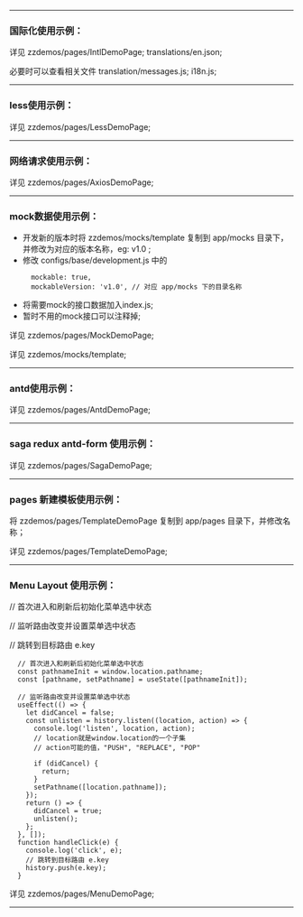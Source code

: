 




---

### 国际化使用示例：
详见 zzdemos/pages/IntlDemoPage; translations/en.json;

必要时可以查看相关文件 translation/messages.js; i18n.js;


---

### less使用示例：
详见 zzdemos/pages/LessDemoPage;

---

### 网络请求使用示例：
详见 zzdemos/pages/AxiosDemoPage;

---

### mock数据使用示例：

- 开发新的版本时将 zzdemos/mocks/template 复制到 app/mocks 目录下，并修改为对应的版本名称，eg: v1.0 ;
- 修改 configs/base/development.js 中的 
  ```
    mockable: true,
    mockableVersion: 'v1.0', // 对应 app/mocks 下的目录名称
  ```
- 将需要mock的接口数据加入index.js;
- 暂时不用的mock接口可以注释掉;


详见 zzdemos/pages/MockDemoPage;

详见 zzdemos/mocks/template;

---
### antd使用示例：
详见 zzdemos/pages/AntdDemoPage;

---

### saga redux antd-form 使用示例：
详见 zzdemos/pages/SagaDemoPage;

---

### pages 新建模板使用示例：
将 zzdemos/pages/TemplateDemoPage 复制到 app/pages 目录下，并修改名称；

详见 zzdemos/pages/TemplateDemoPage;

---
### Menu Layout 使用示例：
// 首次进入和刷新后初始化菜单选中状态

// 监听路由改变并设置菜单选中状态

// 跳转到目标路由 e.key


```
  // 首次进入和刷新后初始化菜单选中状态
  const pathnameInit = window.location.pathname;
  const [pathname, setPathname] = useState([pathnameInit]);

  // 监听路由改变并设置菜单选中状态
  useEffect(() => {
    let didCancel = false;
    const unlisten = history.listen((location, action) => {
      console.log('listen', location, action);
      // location就是window.location的一个子集
      // action可能的值，"PUSH", "REPLACE", "POP"

      if (didCancel) {
        return;
      }
      setPathname([location.pathname]);
    });
    return () => {
      didCancel = true;
      unlisten();
    };
  }, []);
  function handleClick(e) {
    console.log('click', e);
    // 跳转到目标路由 e.key
    history.push(e.key);
  }
```

详见 zzdemos/pages/MenuDemoPage;

---
